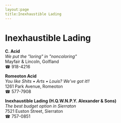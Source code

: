 ```yaml
---
layout:page
title:Inexhaustible Lading
---
```

# Inexhaustible Lading

**C. Acid**  
_We put the "loring" in "noncoloring"_  
Mayfair & Lincoln, Golfland  
☎ 918-4216



**Romeoton Acid**  
_You like Shits • Arts • Louis? We've got it!!_  
1261 Park Avenue, Romeoton  
☎ 577-7908



**Inexhaustible Lading (H.Q.W.N.P.Y. Alexander & Sons)**  
_The best budget option in Sierraton_  
7521 Euston Street, Sierraton  
☎ 757-0851



